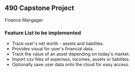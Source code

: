 ## 490 Capstone Project
Finance Mangager
### Feature List to be implemented
- Track user's net worth - assets and liabilites.
- Provides visual for user's financial data.
- Track the value of an asset depending on today's market.
- Import csv files of expenses, incomes, assets or liabilites.
- Optionally save user data onto the cloud for easy access.